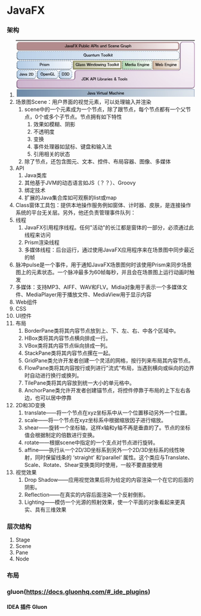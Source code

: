 # JavaFX

### 架构
1. ![架构图](../img/fx/fx-framework.png)
2. 场景图Scene：用户界面的视觉元素，可以处理输入并渲染
   1. scene中的一个元素成为一个节点，除了跟节点，每个节点都有一个父节点，0个或多个子节点。节点拥有如下特性
      1. 效果如模糊、阴影
      2. 不透明度
      3. 变换
      4. 事件处理器如鼠标、键盘和输入法
      5. 引用相关的状态
   2. 除了节点，还包含图元、文本、控件、布局容器、图像、多媒体
3. API
   1. Java类库
   2. 其他基于JVM的动态语言如JS（？？）、Groovy
   3. 绑定技术
   4. 扩展的Java集合库如可观察的list或map
4. Class窗体工具包：提供本地操作服务例如窗体、计时器、皮肤，是连接操作系统的平台无关层。另外，他还负责管理事件队列：
5. 线程
   1. JavaFX引用程序线程。任何"活动"的长江都是窗体的一部分，必须通过此线程来访问
   2. Prism渲染线程
   3. 多媒体线程：后台运行，通过使用JavaFX应用程序来在场景图中同步最近的帧
6. 脉冲pulse是一个事件，用于通知JavaFX场景图何时该使用Prism来同步场景图上的元素状态。一个脉冲最多为60帧每秒，并且会在场景图上运行动画时触发
7. 多媒体：支持MP3、AIFF、WAV和FLV。Midia对象用于表示一个多媒体文件、MediaPlayer用于播放文件、MediaView用于显示内容
8. Web组件
9. CSS
10. UI控件
11. 布局
    1. BorderPane类将其内容节点放到上、下、左、右、中各个区域中。 
    2. HBox类将其内容节点横向排成一行。 
    3. VBox类将其内容节点纵向排成一列。 
    4. StackPane类将其内容节点摞在一起。
    5. GridPane类允许开发者创建一个灵活的网格，按行列来布局其内容节点。 
    6. FlowPane类将其内容按行或列进行”流式“布局，当遇到横向或纵向的边界时自动进行换行或换列。 
    7. TilePane类将其内容放到统一大小的单元格中。 
    8. AnchorPane类允许开发者创建锚节点，将控件停靠于布局的上下左右各边，也可以居中停靠
12. 2D和3D变换 
    1. translate——将一个节点在xyz坐标系中从一个位置移动另外一个位置。 
    2. scale——将一个节点在xyz坐标系中根据缩放因子进行缩放。 
    3. shear——旋转一个坐标轴，这样x轴和y轴不再是垂直的了。节点的坐标值会根据制定的倍数进行变换。 
    4. rotate——根据scene中指定的一个支点对节点进行旋转。 
    5. affine——执行从一个2D/3D坐标系到另外一个2D/3D坐标系的线性映射，同时保留线条的 ‘straight’ 和’parallel’ 属性。这个类应与Translate、Scale、Rotate、Shear变换类同时使用，一般不要直接使用
13. 视觉效果
    1. Drop Shadow——应用视觉效果后将为给定的内容渲染一个在它的后面的阴影。 
    2. Reflection——在真实的内容后面渲染一个反射倒影。 
    3. Lighting——模仿一个光源的照射效果，使一个平面的对象看起来更真实、具有三维效果

### 层次结构
1. Stage
2. Scene
3. Pane
4. Node

### 布局


### gluon(https://docs.gluonhq.com/#_ide_plugins)
#### IDEA 插件 Gluon